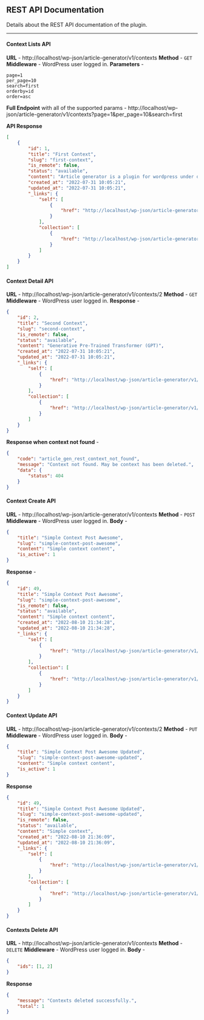 ## REST API Documentation

Details about the REST API documentation of the plugin.

---


#### Context Lists API
**URL** - http://localhost/wp-json/article-generator/v1/contexts
**Method** - `GET`
**Middleware** - WordPress user logged in.
**Parameters** -
```
page=1
per_page=10
search=first
orderby=id
order=asc
```
**Full Endpoint** with all of the supported params -
http://localhost/wp-json/article-generator/v1/contexts?page=1&per_page=10&search=first

**API Response**
```json
[
    {
        "id": 1,
        "title": "First Context",
        "slug": "first-context",
        "is_remote": false,
        "status": "available",
        "content": "Article generator is a plugin for wordpress under development, its purpose is to make the technology of the natural language model (GPT) available to wordpress users.",
        "created_at": "2022-07-31 10:05:21",
        "updated_at": "2022-07-31 10:05:21",
        "_links": {
            "self": [
                {
                    "href": "http://localhost/wp-json/article-generator/v1/contexts/1"
                }
            ],
            "collection": [
                {
                    "href": "http://localhost/wp-json/article-generator/v1/contexts"
                }
            ]
        }
    }
]
```

#### Context Detail API
**URL** - http://localhost/wp-json/article-generator/v1/contexts/2
**Method** - `GET`
**Middleware** - WordPress user logged in.
**Response** -
```json
{
    "id": 2,
    "title": "Second Context",
    "slug": "second-context",
    "is_remote": false,
    "status": "available",
    "content": "Generative Pre-Trained Transformer (GPT)",
    "created_at": "2022-07-31 10:05:21",
    "updated_at": "2022-07-31 10:05:21",
    "_links": {
        "self": [
            {
                "href": "http://localhost/wp-json/article-generator/v1/contexts/2"
            }
        ],
        "collection": [
            {
                "href": "http://localhost/wp-json/article-generator/v1/contexts"
            }
        ]
    }
}
```

**Response when context not found** -
```json
{
    "code": "article_gen_rest_context_not_found",
    "message": "Context not found. May be context has been deleted.",
    "data": {
        "status": 404
    }
}
```

#### Context Create API
**URL** - http://localhost/wp-json/article-generator/v1/contexts
**Method** - `POST`
**Middleware** - WordPress user logged in.
**Body** -
```json
{
    "title": "Simple Context Post Awesome",
    "slug": "simple-context-post-awesome",
    "content": "Simple context content",
    "is_active": 1
}
```
**Response** -
```json
{
    "id": 49,
    "title": "Simple Context Post Awesome",
    "slug": "simple-context-post-awesome",
    "is_remote": false,
    "status": "available",
    "content": "Simple context content",
    "created_at": "2022-08-10 21:34:28",
    "updated_at": "2022-08-10 21:34:28",
    "_links": {
        "self": [
            {
                "href": "http://localhost/wp-json/article-generator/v1/contexts/49"
            }
        ],
        "collection": [
            {
                "href": "http://localhost/wp-json/article-generator/v1/contexts"
            }
        ]
    }
}
```
#### Context Update API
**URL** - http://localhost/wp-json/article-generator/v1/contexts/2
**Method** - `PUT`
**Middleware** - WordPress user logged in.
**Body** -
```json
{
    "title": "Simple Context Post Awesome Updated",
    "slug": "simple-context-post-awesome-updated",
    "content": "Simple context content",
    "is_active": 1
}
```

**Response**
```json
{
    "id": 49,
    "title": "Simple Context Post Awesome Updated",
    "slug": "simple-context-post-awesome-updated",
    "is_remote": false,
    "status": "available",
    "content": "Simple context",
    "created_at": "2022-08-10 21:36:09",
    "updated_at": "2022-08-10 21:36:09",
    "_links": {
        "self": [
            {
                "href": "http://localhost/wp-json/article-generator/v1/contexts/49"
            }
        ],
        "collection": [
            {
                "href": "http://localhost/wp-json/article-generator/v1/contexts"
            }
        ]
    }
}
```


#### Contexts Delete API
**URL** - http://localhost/wp-json/article-generator/v1/contexts
**Method** - `DELETE`
**Middleware** - WordPress user logged in.
**Body** -
```json
{
    "ids": [1, 2]
}
```

**Response**
```json
{
    "message": "Contexts deleted successfully.",
    "total": 1
}
```